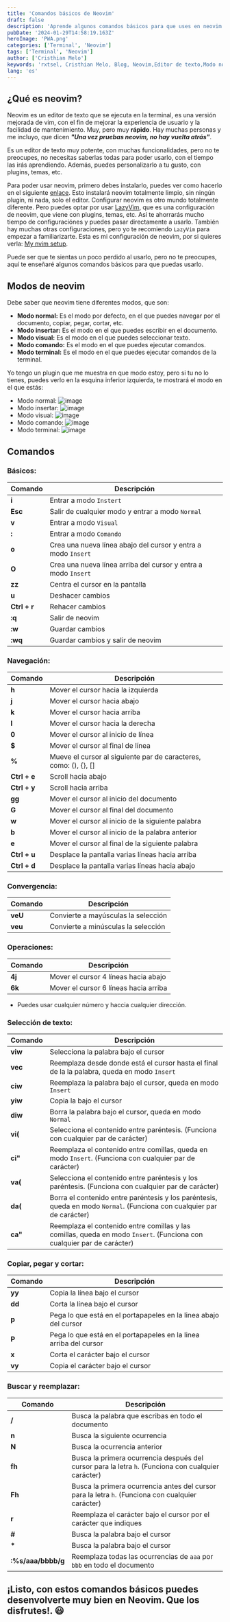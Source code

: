 ```yaml
---
title: 'Comandos básicos de Neovim'
draft: false
description: 'Aprende algunos comandos básicos para que uses en neovim.'
pubDate: '2024-01-29T14:58:19.163Z'
heroImage: 'PWA.png'
categories: ['Terminal', 'Neovim']
tags: ['Terminal', 'Neovim']
author: ['Cristhian Melo']
keywords: 'rxtsel, Cristhian Melo, Blog, Neovim,Editor de texto,Modo normal,Modo insertar,Modo visual,Modo comando,Modo terminal,Comandos básicos,Navegación en Neovim,Configuración Neovim,LazyVim,Plugins Neovim,Temas Neovim,Cristhian Melo,Terminal,Blog,Tutorial Neovim,Texto en la terminal,Personalización Neovim,Experiencia de usuario'
lang: 'es'
---
```


## ¿Qué es neovim?

Neovim es un editor de texto que se ejecuta en la terminal, es una versión mejorada de vim, con el fin de mejorar la experiencia de usuario y la facilidad de mantenimiento. Muy, pero muy **rápido**. Hay muchas personas y me incluyo, que dicen **_"Una vez pruebas neovim, no hay vuelta atrás"_**.

Es un editor de texto muy potente, con muchas funcionalidades, pero no te preocupes, no necesitas saberlas todas para poder usarlo, con el tiempo las irás aprendiendo. Además, puedes personalizarlo a tu gusto, con plugins, temas, etc.

Para poder usar neovim, primero debes instalarlo, puedes ver como hacerlo en el siguiente [enlace](https://www.neovim.io/). Esto instalará neovim totalmente limpio, sin ningún plugin, ni nada, solo el editor. Configurar neovim es otro mundo totalmente diferente. Pero puedes optar por usar [LazyVim](https://www.lazyvim.org/), que es una configuración de neovim, que viene con plugins, temas, etc. Así te ahorrarás mucho tiempo de configuraciónes y puedes pasar directamente a usarlo. También hay muchas otras configuraciones, pero yo te recomiendo `LazyVim` para empezar a familiarizarte. Esta es mi configuración de neovim, por si quieres verla: [My nvim setup](https://github.com/rxtsel/nvim).

Puede ser que te sientas un poco perdido al usarlo, pero no te preocupes, aquí te enseñaré algunos comandos básicos para que puedas usarlo.

## Modos de neovim

Debe saber que neovim tiene diferentes modos, que son:

- **Modo normal:** Es el modo por defecto, en el que puedes navegar por el documento, copiar, pegar, cortar, etc.
- **Modo insertar:** Es el modo en el que puedes escribir en el documento.
- **Modo visual:** Es el modo en el que puedes seleccionar texto.
- **Modo comando:** Es el modo en el que puedes ejecutar comandos.
- **Modo terminal:** Es el modo en el que puedes ejecutar comandos de la terminal.

Yo tengo un plugin que me muestra en que modo estoy, pero si tu no lo tienes, puedes verlo en la esquina inferior izquierda, te mostrará el modo en el que estás:

- Modo normal: ![image](/blog/240129-comandos-basicos-de-neovim/lualine-normal-mode.webp)
- Modo insertar: ![image](/blog/240129-comandos-basicos-de-neovim/lualine-insert-mode.webp)
- Modo visual: ![image](/blog/240129-comandos-basicos-de-neovim/lualine-visual-mode.webp)
- Modo comando: ![image](/blog/240129-comandos-basicos-de-neovim/lualine-command-mode.webp)
- Modo terminal: ![image](/blog/240129-comandos-basicos-de-neovim/lualine-terminal-mode.webp)

## Comandos

### Básicos:

| Comando      | Descripción                                                    |
| ------------ | -------------------------------------------------------------- |
| **i**        | Entrar a modo `Instert`                                        |
| **Esc**      | Salir de cualquier modo y entrar a modo `Normal`               |
| **v**        | Entrar a modo `Visual`                                         |
| **:**        | Entrar a modo `Comando`                                        |
| **o**        | Crea una nueva línea abajo del cursor y entra a modo `Insert`  |
| **O**        | Crea una nueva línea arriba del cursor y entra a modo `Insert` |
| **zz**       | Centra el cursor en la pantalla                                |
| **u**        | Deshacer cambios                                               |
| **Ctrl + r** | Rehacer cambios                                                |
| **:q**       | Salir de neovim                                                |
| **:w**       | Guardar cambios                                                |
| **:wq**      | Guardar cambios y salir de neovim                              |

### Navegación:

| Comando      | Descripción                                                      |
| ------------ | ---------------------------------------------------------------- |
| **h**        | Mover el cursor hacia la izquierda                               |
| **j**        | Mover el cursor hacia abajo                                      |
| **k**        | Mover el cursor hacia arriba                                     |
| **l**        | Mover el cursor hacia la derecha                                 |
| **0**        | Mover el cursor al inicio de línea                               |
| **$**        | Mover el cursor al final de línea                                |
| **%**        | Mueve el cursor al siguiente par de caracteres, como: (), {}, [] |
| **Ctrl + e** | Scroll hacia abajo                                               |
| **Ctrl + y** | Scroll hacia arriba                                              |
| **gg**       | Mover el cursor al inicio del documento                          |
| **G**        | Mover el cursor al final del documento                           |
| **w**        | Mover el cursor al inicio de la siguiente palabra                |
| **b**        | Mover el cursor al inicio de la palabra anterior                 |
| **e**        | Mover el cursor al final de la siguiente palabra                 |
| **Ctrl + u** | Desplace la pantalla varias líneas hacia arriba                  |
| **Ctrl + d** | Desplace la pantalla varias líneas hacia abajo                   |

### Convergencia:

| Comando | Descripción                         |
| ------- | ----------------------------------- |
| **veU** | Convierte a mayúsculas la selección |
| **veu** | Convierte a minúsculas la selección |

### Operaciones:

| Comando | Descripción                           |
| ------- | ------------------------------------- |
| **4j**  | Mover el cursor 4 líneas hacia abajo  |
| **6k**  | Mover el cursor 6 líneas hacia arriba |

- Puedes usar cualquier número y haccia cualquier dirección.

### Selección de texto:

| Comando | Descripción                                                                                                            |
| ------- | ---------------------------------------------------------------------------------------------------------------------- |
| **viw** | Selecciona la palabra bajo el cursor                                                                                   |
| **vec** | Reemplaza desde donde está el cursor hasta el final de la la palabra, queda en modo `Insert`                           |
| **ciw** | Reemplaza la palabra bajo el cursor, queda en modo `Insert`                                                            |
| **yiw** | Copia la bajo el cursor                                                                                                |
| **diw** | Borra la palabra bajo el cursor, queda en modo `Normal`                                                                |
| **vi(** | Selecciona el contenido entre paréntesis. (Funciona con cualquier par de carácter)                                     |
| **ci"** | Reemplaza el contenido entre comillas, queda en modo `Insert`. (Funciona con cualquier par de carácter)                |
| **va(** | Selecciona el contenido entre paréntesis y los paréntesis. (Funciona con cualquier par de carácter)                    |
| **da(** | Borra el contenido entre paréntesis y los paréntesis, queda en modo `Normal`. (Funciona con cualquier par de carácter) |
| **ca"** | Reemplaza el contenido entre comillas y las comillas, queda en modo `Insert`. (Funciona con cualquier par de carácter) |

### Copiar, pegar y cortar:

| Comando | Descripción                                                       |
| ------- | ----------------------------------------------------------------- |
| **yy**  | Copia la línea bajo el cursor                                     |
| **dd**  | Corta la línea bajo el cursor                                     |
| **p**   | Pega lo que está en el portapapeles en la linea abajo del cursor  |
| **P**   | Pega lo que está en el portapapeles en la linea arriba del cursor |
| **x**   | Corta el carácter bajo el cursor                                  |
| **vy**  | Copia el carácter bajo el cursor                                  |

### Buscar y reemplazar:

| Comando            | Descripción                                                                                         |
| ------------------ | --------------------------------------------------------------------------------------------------- |
| **/**              | Busca la palabra que escribas en todo el documento                                                  |
| **n**              | Busca la siguiente ocurrencia                                                                       |
| **N**              | Busca la ocurrencia anterior                                                                        |
| **fh**             | Busca la primera ocurrencia después del cursor para la letra `h`. (Funciona con cualquier carácter) |
| **Fh**             | Busca la primera ocurrencia antes del cursor para la letra `h`. (Funciona con cualquier carácter)   |
| **r**              | Reemplaza el carácter bajo el cursor por el carácter que indiques                                   |
| **#**              | Busca la palabra bajo el cursor                                                                     |
| **\***             | Busca la palabra bajo el cursor                                                                     |
| **:%s/aaa/bbbb/g** | Reemplaza todas las ocurrencias de `aaa` por `bbb` en todo el documento                             |

## ¡Listo, con estos comandos básicos puedes desenvolverte muy bien en Neovim. Que los disfrutes!. 😃
